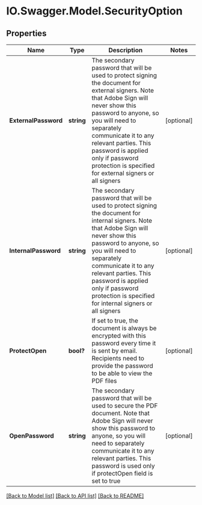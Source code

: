 # IO.Swagger.Model.SecurityOption
## Properties

Name | Type | Description | Notes
------------ | ------------- | ------------- | -------------
**ExternalPassword** | **string** | The secondary password that will be used to protect signing the document for external signers. Note that Adobe Sign will never show this password to anyone, so you will need to separately communicate it to any relevant parties. This password is applied only if password protection is specified for external signers or all signers | [optional] 
**InternalPassword** | **string** | The secondary password that will be used to protect signing the document for internal signers. Note that Adobe Sign will never show this password to anyone, so you will need to separately communicate it to any relevant parties. This password is applied only if password protection is specified for internal signers or all signers | [optional] 
**ProtectOpen** | **bool?** | If set to true, the document is always be encrypted with this password every time it is sent by email. Recipients need to provide the password to be able to view the PDF files | [optional] 
**OpenPassword** | **string** | The secondary password that will be used to secure the PDF document. Note that Adobe Sign will never show this password to anyone, so you will need to separately communicate it to any relevant parties. This password is used only if protectOpen field is set to true | [optional] 

[[Back to Model list]](../README.md#documentation-for-models) [[Back to API list]](../README.md#documentation-for-api-endpoints) [[Back to README]](../README.md)


